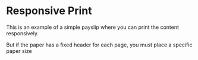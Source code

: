 # Responsive Print

This is an example of a simple payslip where you can print the content responsively.

But if the paper has a fixed header for each page, you must place a specific paper size

